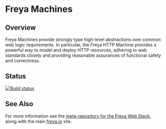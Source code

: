# Freya Machines

## Overview

Freya Machines provide strongly type high-level abstractions over common web logic requirements. In particular, the Freya HTTP Machine provides a powerful way to model and deploy HTTP resources, adhering to web standards closely and providing reasonable assurances of functional safety and correctness.

## Status

[![Build status](https://ci.appveyor.com/api/projects/status/08fweuqr90eyixiw/branch/master?svg=true)](https://ci.appveyor.com/project/xyncro/freya-machines/branch/master)

## See Also

For more information see the [meta-repository for the Freya Web Stack](https://github.com/xyncro/freya), along with the main [freya.io](https://freya.io) site.

